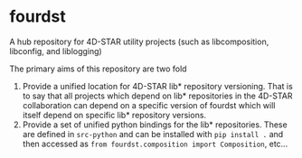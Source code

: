 # fourdst
A hub repository for 4D-STAR utility projects (such as libcomposition, libconfig, and liblogging)

The primary aims of this repository are two fold

1. Provide a unified location for 4D-STAR lib* repository versioning. That is to say that all projects which depend on lib* repositories in the 4D-STAR collaboration can depend on a specific version of fourdst which will itself depend on specific lib* repository versions.
2. Provide a set of unified python bindings for the lib* repositories. These are defined in `src-python` and can be installed with `pip install .` and then accessed as `from fourdst.composition import Composition`, etc...
